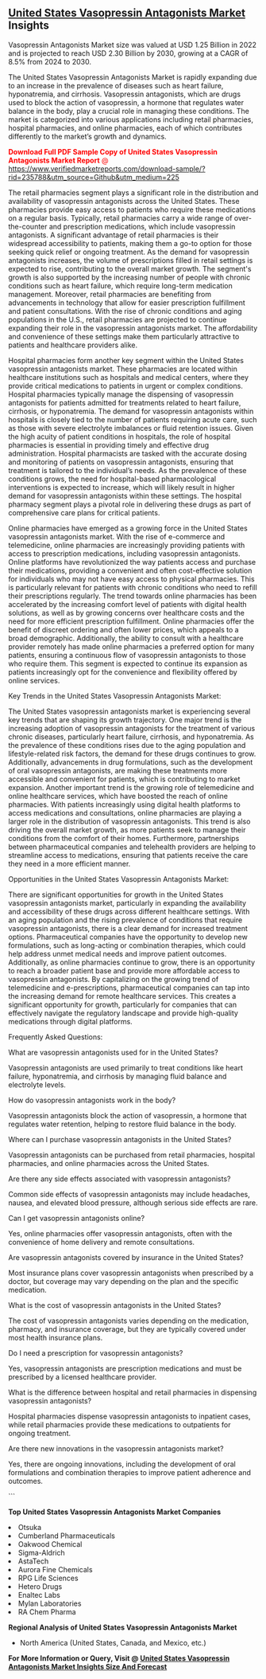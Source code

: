 <h2><a href="https://www.verifiedmarketreports.com/download-sample/?rid=235788&amp;utm_source=Github&amp;utm_medium=225" target="_blank">United States Vasopressin Antagonists Market</a> Insights</h2><p>Vasopressin Antagonists Market size was valued at USD 1.25 Billion in 2022 and is projected to reach USD 2.30 Billion by 2030, growing at a CAGR of 8.5% from 2024 to 2030.</p><p> <p>The United States Vasopressin Antagonists Market is rapidly expanding due to an increase in the prevalence of diseases such as heart failure, hyponatremia, and cirrhosis. Vasopressin antagonists, which are drugs used to block the action of vasopressin, a hormone that regulates water balance in the body, play a crucial role in managing these conditions. The market is categorized into various applications including retail pharmacies, hospital pharmacies, and online pharmacies, each of which contributes differently to the market’s growth and dynamics. <p><span class=""><span style="color: #ff0000;"><strong>Download Full PDF Sample Copy of United States Vasopressin Antagonists Market Report</strong> @ </span><a href="https://www.verifiedmarketreports.com/download-sample/?rid=235788&amp;utm_source=Github&amp;utm_medium=225" target="_blank">https://www.verifiedmarketreports.com/download-sample/?rid=235788&amp;utm_source=Github&amp;utm_medium=225</a></span></p></p> <p>The retail pharmacies segment plays a significant role in the distribution and availability of vasopressin antagonists across the United States. These pharmacies provide easy access to patients who require these medications on a regular basis. Typically, retail pharmacies carry a wide range of over-the-counter and prescription medications, which include vasopressin antagonists. A significant advantage of retail pharmacies is their widespread accessibility to patients, making them a go-to option for those seeking quick relief or ongoing treatment. As the demand for vasopressin antagonists increases, the volume of prescriptions filled in retail settings is expected to rise, contributing to the overall market growth. The segment's growth is also supported by the increasing number of people with chronic conditions such as heart failure, which require long-term medication management. Moreover, retail pharmacies are benefiting from advancements in technology that allow for easier prescription fulfillment and patient consultations. With the rise of chronic conditions and aging populations in the U.S., retail pharmacies are projected to continue expanding their role in the vasopressin antagonists market. The affordability and convenience of these settings make them particularly attractive to patients and healthcare providers alike.</p> <p>Hospital pharmacies form another key segment within the United States vasopressin antagonists market. These pharmacies are located within healthcare institutions such as hospitals and medical centers, where they provide critical medications to patients in urgent or complex conditions. Hospital pharmacies typically manage the dispensing of vasopressin antagonists for patients admitted for treatments related to heart failure, cirrhosis, or hyponatremia. The demand for vasopressin antagonists within hospitals is closely tied to the number of patients requiring acute care, such as those with severe electrolyte imbalances or fluid retention issues. Given the high acuity of patient conditions in hospitals, the role of hospital pharmacies is essential in providing timely and effective drug administration. Hospital pharmacists are tasked with the accurate dosing and monitoring of patients on vasopressin antagonists, ensuring that treatment is tailored to the individual’s needs. As the prevalence of these conditions grows, the need for hospital-based pharmacological interventions is expected to increase, which will likely result in higher demand for vasopressin antagonists within these settings. The hospital pharmacy segment plays a pivotal role in delivering these drugs as part of comprehensive care plans for critical patients.</p> <p>Online pharmacies have emerged as a growing force in the United States vasopressin antagonists market. With the rise of e-commerce and telemedicine, online pharmacies are increasingly providing patients with access to prescription medications, including vasopressin antagonists. Online platforms have revolutionized the way patients access and purchase their medications, providing a convenient and often cost-effective solution for individuals who may not have easy access to physical pharmacies. This is particularly relevant for patients with chronic conditions who need to refill their prescriptions regularly. The trend towards online pharmacies has been accelerated by the increasing comfort level of patients with digital health solutions, as well as by growing concerns over healthcare costs and the need for more efficient prescription fulfillment. Online pharmacies offer the benefit of discreet ordering and often lower prices, which appeals to a broad demographic. Additionally, the ability to consult with a healthcare provider remotely has made online pharmacies a preferred option for many patients, ensuring a continuous flow of vasopressin antagonists to those who require them. This segment is expected to continue its expansion as patients increasingly opt for the convenience and flexibility offered by online services.</p> <p>Key Trends in the United States Vasopressin Antagonists Market:</p> <p>The United States vasopressin antagonists market is experiencing several key trends that are shaping its growth trajectory. One major trend is the increasing adoption of vasopressin antagonists for the treatment of various chronic diseases, particularly heart failure, cirrhosis, and hyponatremia. As the prevalence of these conditions rises due to the aging population and lifestyle-related risk factors, the demand for these drugs continues to grow. Additionally, advancements in drug formulations, such as the development of oral vasopressin antagonists, are making these treatments more accessible and convenient for patients, which is contributing to market expansion. Another important trend is the growing role of telemedicine and online healthcare services, which have boosted the reach of online pharmacies. With patients increasingly using digital health platforms to access medications and consultations, online pharmacies are playing a larger role in the distribution of vasopressin antagonists. This trend is also driving the overall market growth, as more patients seek to manage their conditions from the comfort of their homes. Furthermore, partnerships between pharmaceutical companies and telehealth providers are helping to streamline access to medications, ensuring that patients receive the care they need in a more efficient manner.</p> <p>Opportunities in the United States Vasopressin Antagonists Market:</p> <p>There are significant opportunities for growth in the United States vasopressin antagonists market, particularly in expanding the availability and accessibility of these drugs across different healthcare settings. With an aging population and the rising prevalence of conditions that require vasopressin antagonists, there is a clear demand for increased treatment options. Pharmaceutical companies have the opportunity to develop new formulations, such as long-acting or combination therapies, which could help address unmet medical needs and improve patient outcomes. Additionally, as online pharmacies continue to grow, there is an opportunity to reach a broader patient base and provide more affordable access to vasopressin antagonists. By capitalizing on the growing trend of telemedicine and e-prescriptions, pharmaceutical companies can tap into the increasing demand for remote healthcare services. This creates a significant opportunity for growth, particularly for companies that can effectively navigate the regulatory landscape and provide high-quality medications through digital platforms.</p> <p>Frequently Asked Questions:</p> <p>What are vasopressin antagonists used for in the United States?</p> <p>Vasopressin antagonists are used primarily to treat conditions like heart failure, hyponatremia, and cirrhosis by managing fluid balance and electrolyte levels.</p> <p>How do vasopressin antagonists work in the body?</p> <p>Vasopressin antagonists block the action of vasopressin, a hormone that regulates water retention, helping to restore fluid balance in the body.</p> <p>Where can I purchase vasopressin antagonists in the United States?</p> <p>Vasopressin antagonists can be purchased from retail pharmacies, hospital pharmacies, and online pharmacies across the United States.</p> <p>Are there any side effects associated with vasopressin antagonists?</p> <p>Common side effects of vasopressin antagonists may include headaches, nausea, and elevated blood pressure, although serious side effects are rare.</p> <p>Can I get vasopressin antagonists online?</p> <p>Yes, online pharmacies offer vasopressin antagonists, often with the convenience of home delivery and remote consultations.</p> <p>Are vasopressin antagonists covered by insurance in the United States?</p> <p>Most insurance plans cover vasopressin antagonists when prescribed by a doctor, but coverage may vary depending on the plan and the specific medication.</p> <p>What is the cost of vasopressin antagonists in the United States?</p> <p>The cost of vasopressin antagonists varies depending on the medication, pharmacy, and insurance coverage, but they are typically covered under most health insurance plans.</p> <p>Do I need a prescription for vasopressin antagonists?</p> <p>Yes, vasopressin antagonists are prescription medications and must be prescribed by a licensed healthcare provider.</p> <p>What is the difference between hospital and retail pharmacies in dispensing vasopressin antagonists?</p> <p>Hospital pharmacies dispense vasopressin antagonists to inpatient cases, while retail pharmacies provide these medications to outpatients for ongoing treatment.</p> <p>Are there new innovations in the vasopressin antagonists market?</p> <p>Yes, there are ongoing innovations, including the development of oral formulations and combination therapies to improve patient adherence and outcomes.</p> ```</p><p><strong>Top United States Vasopressin Antagonists Market Companies</strong></p><div data-test-id=""><p><li>Otsuka</li><li> Cumberland Pharmaceuticals</li><li> Oakwood Chemical</li><li> Sigma-Aldrich</li><li> AstaTech</li><li> Aurora Fine Chemicals</li><li> RPG Life Sciences</li><li> Hetero Drugs</li><li> Enaltec Labs</li><li> Mylan Laboratories</li><li> RA Chem Pharma</li></p><div><strong>Regional Analysis of&nbsp;United States Vasopressin Antagonists Market</strong></div><ul><li dir="ltr"><p dir="ltr">North America&nbsp;(United States, Canada, and Mexico, etc.)</p></li></ul><p><strong>For More Information or Query, Visit @&nbsp;</strong><strong><a href="https://www.verifiedmarketreports.com/product/vasopressin-antagonists-market/?utm_source=Github&amp;utm_medium=225" target="_blank">United States Vasopressin Antagonists Market Insights Size And Forecast</a></strong></p></div>
